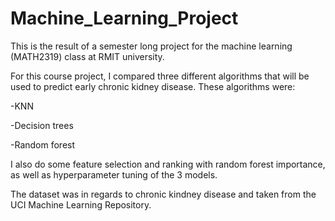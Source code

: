 # Machine_Learning_Project
This is the result of a semester long project for the machine learning (MATH2319) class at RMIT university.

For this course project, I compared three different algorithms that will be used to predict early chronic kidney disease. These algorithms were:

-KNN

-Decision trees

-Random forest

I also do some feature selection and ranking with random forest importance, as well as hyperparameter tuning of the 3 models.

The dataset was in regards to chronic kindney disease and taken from the UCI Machine Learning Repository.

